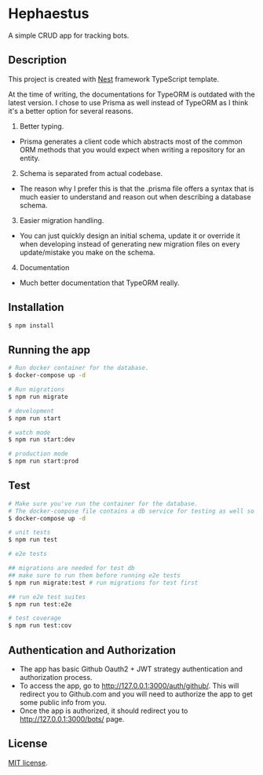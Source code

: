 # Hephaestus

A simple CRUD app for tracking bots.

## Description

This project is created with [Nest](https://github.com/nestjs/nest) framework TypeScript template.

At the time of writing, the documentations for TypeORM is outdated with the latest version. I chose to use Prisma as well instead of TypeORM as I think it's a better option for several reasons.

1. Better typing.

- Prisma generates a client code which abstracts most of the common ORM methods that you would expect when writing a repository for an entity.

2. Schema is separated from actual codebase.

- The reason why I prefer this is that the .prisma file offers a syntax that is much easier to understand and reason out when describing a database schema.

3. Easier migration handling.

- You can just quickly design an initial schema, update it or override it when developing instead of generating new migration files on every update/mistake you make on the schema.

4. Documentation

- Much better documentation that TypeORM really.

## Installation

```bash
$ npm install
```

## Running the app

```bash
# Run docker container for the database.
$ docker-compose up -d

# Run migrations
$ npm run migrate

# development
$ npm run start

# watch mode
$ npm run start:dev

# production mode
$ npm run start:prod
```

## Test

```bash
# Make sure you've run the container for the database.
# The docker-compose file contains a db service for testing as well so you only need to run this once for dev and testing.
$ docker-compose up -d

# unit tests
$ npm run test

# e2e tests

## migrations are needed for test db
## make sure to run them before running e2e tests
$ npm run migrate:test # run migrations for test first

## run e2e test suites
$ npm run test:e2e

# test coverage
$ npm run test:cov
```

## Authentication and Authorization
- The app has basic Github Oauth2 + JWT strategy authentication and authorization process.
- To access the app, go to http://127.0.0.1:3000/auth/github/. This will redirect you to Github.com and you will need to authorize the app to get some public info from you.
- Once the app is authorized, it should redirect you to http://127.0.0.1:3000/bots/ page.

## License

[MIT license](LICENSE).
